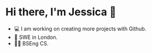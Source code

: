 # Hi there, I'm Jessica 👋 

- 💻 I am working on creating more projects with Github.
- 🌱 SWE in London.
- 👩‍💻 BSEng CS. 



<br />
<br />


